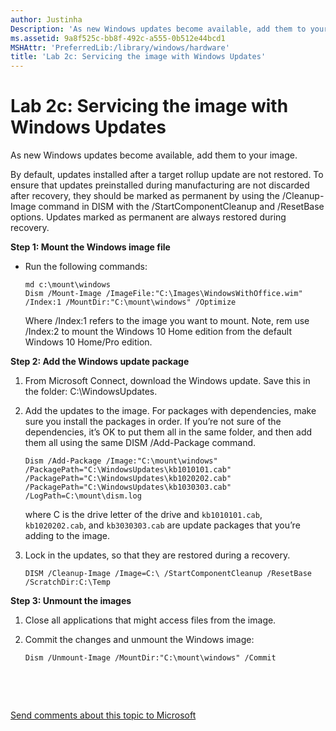 ```yaml
---
author: Justinha
Description: 'As new Windows updates become available, add them to your image.'
ms.assetid: 9a8f525c-bb8f-492c-a555-0b512e44bcd1
MSHAttr: 'PreferredLib:/library/windows/hardware'
title: 'Lab 2c: Servicing the image with Windows Updates'
---
```


# Lab 2c: Servicing the image with Windows Updates


As new Windows updates become available, add them to your image.

By default, updates installed after a target rollup update are not restored. To ensure that updates preinstalled during manufacturing are not discarded after recovery, they should be marked as permanent by using the /Cleanup-Image command in DISM with the /StartComponentCleanup and /ResetBase options. Updates marked as permanent are always restored during recovery.

**Step 1: Mount the Windows image file**

-   Run the following commands:

    ``` syntax
    md c:\mount\windows
    Dism /Mount-Image /ImageFile:"C:\Images\WindowsWithOffice.wim" /Index:1 /MountDir:"C:\mount\windows" /Optimize
    ```

    Where /Index:1 refers to the image you want to mount. Note, rem use /Index:2 to mount the Windows 10 Home edition from the default Windows 10 Home/Pro edition.

**Step 2: Add the Windows update package**

1.  From Microsoft Connect, download the Windows update. Save this in the folder: C:\\WindowsUpdates.
2.  Add the updates to the image. For packages with dependencies, make sure you install the packages in order. If you’re not sure of the dependencies, it’s OK to put them all in the same folder, and then add them all using the same DISM /Add-Package command.

    ``` syntax
    Dism /Add-Package /Image:"C:\mount\windows" /PackagePath="C:\WindowsUpdates\kb1010101.cab" /PackagePath="C:\WindowsUpdates\kb1020202.cab" /PackagePath="C:\WindowsUpdates\kb1030303.cab" /LogPath=C:\mount\dism.log
    ```

    where C is the drive letter of the drive and `kb1010101.cab`, `kb1020202.cab`, and `kb3030303.cab` are update packages that you’re adding to the image.

3.  Lock in the updates, so that they are restored during a recovery.

    ``` syntax
    DISM /Cleanup-Image /Image=C:\ /StartComponentCleanup /ResetBase /ScratchDir:C:\Temp
    ```

**Step 3: Unmount the images**

1.  Close all applications that might access files from the image.
2.  Commit the changes and unmount the Windows image:

    ``` syntax
    Dism /Unmount-Image /MountDir:"C:\mount\windows" /Commit
    ```

 

 

[Send comments about this topic to Microsoft](mailto:wsddocfb@microsoft.com?subject=Documentation%20feedback%20%5Bp_sxs_dmfg\p_sxs_dmfg%5D:%20Lab%202c:%20Servicing%20the%20image%20with%20Windows%20Updates%20%20RELEASE:%20%284/11/2016%29&body=%0A%0APRIVACY%20STATEMENT%0A%0AWe%20use%20your%20feedback%20to%20improve%20the%20documentation.%20We%20don't%20use%20your%20email%20address%20for%20any%20other%20purpose,%20and%20we'll%20remove%20your%20email%20address%20from%20our%20system%20after%20the%20issue%20that%20you're%20reporting%20is%20fixed.%20While%20we're%20working%20to%20fix%20this%20issue,%20we%20might%20send%20you%20an%20email%20message%20to%20ask%20for%20more%20info.%20Later,%20we%20might%20also%20send%20you%20an%20email%20message%20to%20let%20you%20know%20that%20we've%20addressed%20your%20feedback.%0A%0AFor%20more%20info%20about%20Microsoft's%20privacy%20policy,%20see%20http://privacy.microsoft.com/default.aspx. "Send comments about this topic to Microsoft")



